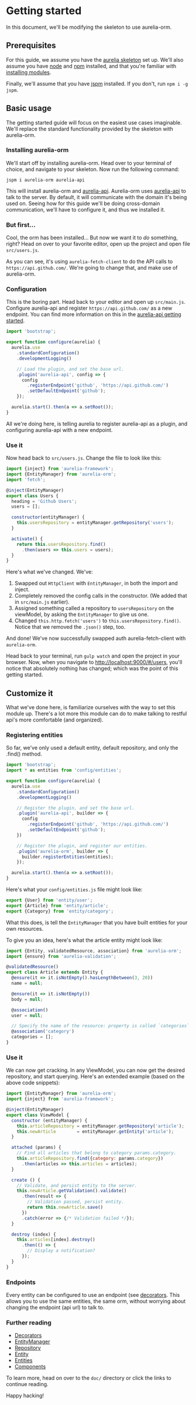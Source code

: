 # Getting started

In this document, we'll be modifying the skeleton to use aurelia-orm.

## Prerequisites

For this guide, we assume you have the [aurelia skeleton](https://github.com/aurelia/skeleton-navigation) set up.
We'll also assume you have [node](https://nodejs.org/en/) and [npm](https://www.npmjs.com/) installed, and that you're familiar with [installing modules](https://docs.npmjs.com/).

Finally, we'll assume that you have [jspm](http://jspm.io) installed. If you don't, run `npm i -g jspm`.

## Basic usage

The getting started guide will focus on the easiest use cases imaginable. We'll replace the standard functionality provided by the skeleton with aurelia-orm.

### Installing aurelia-orm

We'll start off by installing aurelia-orm. Head over to your terminal of choice, and navigate to your skeleton.
Now run the following command:

`jspm i aurelia-orm aurelia-api`

This will install aurelia-orm and [aurelia-api](https://github.com/SpoonX/aurelia-api). Aurelia-orm uses [aurelia-api](https://github.com/SpoonX/aurelia-api) to talk to the server. By default, it will communicate with the domain it's being used on. Seeing how for this guide we'll be doing cross-domain communication, we'll have to configure it, and thus we installed it.

### But first...

Cool, the orm has been installed... But now we want it to _do_ something, right? Head on over to your favorite editor, open up the project and open file `src/users.js`.

As you can see, it's using `aurelia-fetch-client` to do the API calls to `https://api.github.com/`. We're going to change that, and make use of aurelia-orm.

### Configuration

This is the boring part. Head back to your editor and open up `src/main.js`. Configure aurelia-api and register `https://api.github.com/` as a new endpoint.
You can find more information on this in the [aurelia-api getting started](https://github.com/SpoonX/aurelia-api/blob/master/doc/getting-started.md#multiple-endpoints).

```javascript
import 'bootstrap';

export function configure(aurelia) {
  aurelia.use
    .standardConfiguration()
    .developmentLogging()

    // Load the plugin, and set the base url.
    .plugin('aurelia-api', config => {
      config
        .registerEndpoint('github', 'https://api.github.com/')
        .setDefaultEndpoint('github');
    });

  aurelia.start().then(a => a.setRoot());
}
```

All we're doing here, is telling aurelia to register aurelia-api as a plugin, and configuring aurelia-api with a new endpoint.

### Use it

Now head back to `src/users.js`. Change the file to look like this:

```javascript
import {inject} from 'aurelia-framework';
import {EntityManager} from 'aurelia-orm';
import 'fetch';

@inject(EntityManager)
export class Users {
  heading = 'Github Users';
  users = [];

  constructor(entityManager) {
    this.usersRepository = entityManager.getRepository('users');
  }

  activate() {
    return this.usersRepository.find()
      .then(users => this.users = users);
  }
}
```

Here's what we've changed. We've:

1. Swapped out `HttpClient` with `EntityManager`, in both the import and inject.
2. Completely removed the config calls in the constructor. (We added that in `src/main.js` earlier).
3. Assigned something called a repository to `usersRepository` on the viewModel, by asking the `EntityManager` to give us one.
4. Changed `this.http.fetch('users')` to `this.usersRepository.find()`. Notice that we removed the `.json()` step, too.

And done! We've now successfully swapped auth aurelia-fetch-client with `aurelia-orm`.

Head back to your terminal, run `gulp watch` and open the project in your browser. Now, when you navigate to <http://localhost:9000/#/users>, you'll notice that absolutely nothing has changed; which was the point of this getting started.

## Customize it

What we've done here, is familiarize ourselves with the way to set this module up. There's a lot more this module can do to make talking to restful api's more comfortable (and organized).

### Registering entities

So far, we've only used a default entity, default repository, and only the .find() method.

```javascript
import 'bootstrap';
import * as entities from 'config/entities';

export function configure(aurelia) {
  aurelia.use
    .standardConfiguration()
    .developmentLogging()

    // Register the plugin, and set the base url.
    .plugin('aurelia-api', builder => {
      config
        .registerEndpoint('github', 'https://api.github.com/')
        .setDefaultEndpoint('github');
    })

    // Register the plugin, and register our entities.
    .plugin('aurelia-orm', builder => {
      builder.registerEntities(entities);
    });

  aurelia.start().then(a => a.setRoot());
}
```

Here's what your `config/entities.js` file might look like:

```javascript
export {User} from 'entity/user';
export {Article} from 'entity/article';
export {Category} from 'entity/category';
```

What this does, is tell the `EntityManager` that you have built entities for your own resources.

To give you an idea, here's what the article entity might look like:

```javascript
import {Entity, validatedResource, association} from 'aurelia-orm';
import {ensure} from 'aurelia-validation';

@validatedResource()
export class Article extends Entity {
  @ensure(it => it.isNotEmpty().hasLengthBetween(3, 20))
  name = null;

  @ensure(it => it.isNotEmpty())
  body = null;

  @association()
  user = null;

  // Specify the name of the resource: property is called `categories`
  @association('category')
  categories = [];
}
```

### Use it

We can now get cracking. In any ViewModel, you can now get the desired repository, and start querying. Here's an extended example (based on the above code snippets):

```javascript
import {EntityManager} from 'aurelia-orm';
import {inject} from 'aurelia-framework';

@inject(EntityManager)
export class ViewModel {
  constructor (entityManager) {
    this.articleRepository = entityManager.getRepository('article');
    this.newArticle        = entityManager.getEntity('article');
  }

  attached (params) {
    // Find all articles that belong to category params.category.
    this.articleRepository.find({category: params.category})
      .then(articles => this.articles = articles);
  }

  create () {
    // Validate, and persist entity to the server.
    this.newArticle.getValidation().validate()
      .then(result => {
        // Validation passed, persist entity.
        return this.newArticle.save()
      })
      .catch(error => {/* Validation failed */});
  }

  destroy (index) {
    this.articles[index].destroy()
      .then(() => {
        // Display a notification?
      });
  }
}
```

### Endpoints

Every entity can be configured to use an endpoint (see [decorators](decorators.md#endpoint).
This allows you to use the same entities, the same orm, without worrying about changing the endpoint (api url) to talk to.

### Further reading

* [Decorators](decorators.md)
* [EntityManager](api/entity-manager.md)
* [Repository](api/repository.md)
* [Entity](api/entity.md)
* [Entities](entities.md)
* [Components](components.md)

To learn more, head on over to the `doc/` directory or click the links to continue reading.

Happy hacking!
